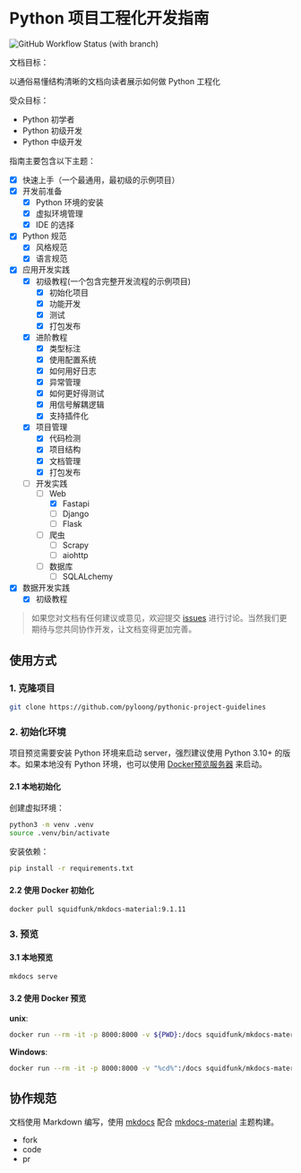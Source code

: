 # Python 项目工程化开发指南

![GitHub Workflow Status (with branch)](https://img.shields.io/github/actions/workflow/status/pyloong/pythonic-project-guidelines/gh-page.yml?style=flat-square)

文档目标：

以通俗易懂结构清晰的文档向读者展示如何做 Python 工程化

受众目标：

- Python 初学者
- Python 初级开发
- Python 中级开发

指南主要包含以下主题：

- [x] 快速上手（一个最通用，最初级的示例项目）
- [x] 开发前准备
    - [x] Python 环境的安装
    - [x] 虚拟环境管理
    - [x] IDE 的选择
- [x] Python 规范
    - [x] 风格规范
    - [x] 语言规范
- [x] 应用开发实践
    - [x] 初级教程(一个包含完整开发流程的示例项目)
        - [x] 初始化项目
        - [x] 功能开发
        - [x] 测试
        - [x] 打包发布
    - [x] 进阶教程
        - [x] 类型标注
        - [x] 使用配置系统
        - [x] 如何用好日志
        - [x] 异常管理
        - [x] 如何更好得测试
        - [x] 用信号解耦逻辑
        - [x] 支持插件化
    - [x] 项目管理
        - [x] 代码检测
        - [x] 项目结构
        - [x] 文档管理
        - [x] 打包发布
    - [ ] 开发实践
        - [ ] Web
            - [x] Fastapi
            - [ ] Django
            - [ ] Flask
        - [ ] 爬虫
            - [ ] Scrapy
            - [ ] aiohttp
        - [ ] 数据库
            - [ ] SQLALchemy
- [x] 数据开发实践
    - [x] 初级教程

> 如果您对文档有任何建议或意见，欢迎提交 [issues](https://github.com/pyloong/pythonic-project-guidelines/issues)
> 进行讨论。当然我们更期待与您共同协作开发，让文档变得更加完善。

## 使用方式

### 1. 克隆项目

```bash
git clone https://github.com/pyloong/pythonic-project-guidelines
```

### 2. 初始化环境

项目预览需要安装 Python 环境来启动 server，强烈建议使用 Python 3.10+ 的版本。如果本地没有 Python 环境，也可以使用 [Docker预览服务器](https://squidfunk.github.io/mkdocs-material/creating-your-site/#creating-your-site) 来启动。

#### 2.1 本地初始化

创建虚拟环境：

```bash
python3 -m venv .venv
source .venv/bin/activate
```

安装依赖：

```bash
pip install -r requirements.txt
```

#### 2.2 使用 Docker 初始化

```bash
docker pull squidfunk/mkdocs-material:9.1.11
```

### 3. 预览

#### 3.1 本地预览

```bash
mkdocs serve
```

#### 3.2 使用 Docker 预览

**unix**:

```bash
docker run --rm -it -p 8000:8000 -v ${PWD}:/docs squidfunk/mkdocs-material:9.1.11
```

**Windows**:

```bash
docker run --rm -it -p 8000:8000 -v "%cd%":/docs squidfunk/mkdocs-material:9.1.11
```

## 协作规范

文档使用 Markdown 编写，使用 [mkdocs](https://www.mkdocs.org/) 配合 [mkdocs-material](https://squidfunk.github.io/mkdocs-material/) 主题构建。

- fork
- code
- pr
